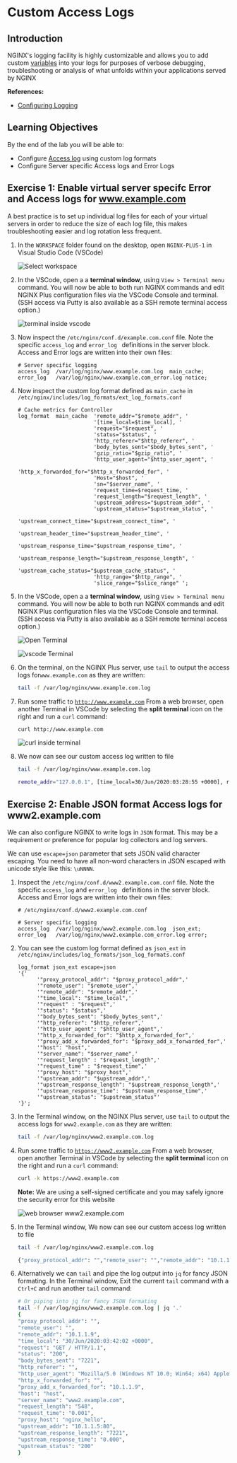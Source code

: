# Custom Access Logs

## Introduction

NGINX's logging facility is highly customizable and allows you to add custom [variables](http://nginx.org/en/docs/varindex.html)
into your logs for purposes of verbose debugging, troubleshooting or analysis of what unfolds within your applications served by NGINX

**References:** 

 * [Configuring Logging](https://docs.nginx.com/nginx/admin-guide/monitoring/logging)

## Learning Objectives 

By the end of the lab you will be able to: 

 * Configure [Access log](http://nginx.org/en/docs/http/ngx_http_log_module.html#access_log) using custom log formats
 * Configure Server specific Access logs and Error Logs

## Exercise 1: Enable virtual server specifc Error and Access logs for www.example.com

A best practice is to set up individual log files for each of your virtual servers in order to reduce the size of each 
log file, this makes troubleshooting easier and log rotation less frequent.


1. In the `WORKSPACE` folder found on the desktop, open `NGINX-PLUS-1` in Visual Studio Code (VSCode)

   ![Select workspace](media/2020-06-29_15-55.png)

2. In the VSCode, open a a **terminal window**, using `View > Terminal menu` command. You will now be able to both run 
   NGINX commands and edit NGINX Plus configuration files via the VSCode Console and terminal. (SSH access via Putty is 
   also available as a SSH remote terminal access option.)

   ![terminal inside vscode](media/2020-06-29_16-02_1.png)

3. Now inspect the `/etc/nginx/conf.d/example.com.conf` file. Note the specific `access_log` and `error_log ` definitions
   in the server block. Access and Error logs are written into their own files:

   ```nginx
   # Server specific logging
   access_log  /var/log/nginx/www.example.com.log  main_cache; 
   error_log   /var/log/nginx/www.example.com_error.log notice; 
   ```

4. Now inspect the custom log format defined as `main_cache` in `/etc/nginx/includes/log_formats/ext_log_formats.conf`

   ```nginx
   # Cache metrics for Controller
   log_format  main_cache  'remote_addr="$remote_addr", '
                           '[time_local=$time_local], '
                           'request="$request", '
                           'status="$status", '
                           'http_referer="$http_referer", '
                           'body_bytes_sent="$body_bytes_sent", '
                           'gzip_ratio="$gzip_ratio", '
                           'http_user_agent="$http_user_agent", '
                           'http_x_forwarded_for="$http_x_forwarded_for", '
                           'Host="$host", '
                           'sn="$server_name", '
                           'request_time=$request_time, '
                           'request_length="$request_length", '
                           'upstream_address="$upstream_addr", '
                           'upstream_status="$upstream_status", '
                           'upstream_connect_time="$upstream_connect_time", '
                           'upstream_header_time="$upstream_header_time", '
                           'upstream_response_time="$upstream_response_time", '
                           'upstream_response_length="$upstream_response_length", '
                           'upstream_cache_status="$upstream_cache_status", '
                           'http_range="$http_range", '
                           'slice_range="$slice_range" ';
   ```

5. In the VSCode, open a a **terminal window**, using `View > Terminal menu` command. You will now be able to both run 
   NGINX commands and edit NGINX Plus configuration files via the VSCode Console and terminal. (SSH access via Putty is 
   also available as a SSH remote terminal access option.)

   ![Open Terminal](media/2020-06-29_21-25.png)

   ![vscode Terminal](media/2020-06-29_21-26.png)

6. On the terminal, on the NGINX Plus server, use `tail` to output the access logs for`www.example.com` as they are written:

   ```bash
   tail -f /var/log/nginx/www.example.com.log
   ```

7. Run some traffic to [`http://www.example.com`](http://www.example.com) From a web browser, open another Terminal in 
   VSCode by selecting the **split terminal** icon on the right and run a `curl` command:

   ```bash 
   curl http://www.example.com
   ```

   ![curl inside terminal](media/2020-06-29_21-29.png)

8. We now can see our custom access log written to file

   ```bash
   tail -f /var/log/nginx/www.example.com.log

   remote_addr="127.0.0.1", [time_local=30/Jun/2020:03:28:55 +0000], request="GET / HTTP/1.1", status="200", http_referer="-", body_bytes_sent="7221", gzip_ratio="-", http_user_agent="curl/7.58.0", http_x_forwarded_for="-", Host="www.example.com", sn="www.example.com", request_time=0.001, request_length="79", upstream_address="10.1.1.5:80", upstream_status="200", upstream_connect_time="0.000", upstream_header_time="0.000", upstream_response_time="0.000", upstream_response_length="7221", upstream_cache_status="MISS", http_range="-", slice_range="-" 
   ```

## Exercise 2: Enable JSON format Access logs for www2.example.com

   We can also configure NGINX to write logs in `JSON` format. This may be a requirement or preference for popular log 
   collectors and log servers.

   We can use `escape=json` parameter that sets JSON valid character escaping. You need to have all non-word characters in 
   JSON escaped with unicode style like this: `\uNNNN`.


1. Inspect the `/etc/nginx/conf.d/www2.example.com.conf` file. Note the specific `access_log` and `error_log ` definitions
   in the server block. Access and Error logs are written into their own files:

   ```nginx
   # /etc/nginx/conf.d/www2.example.com.conf 

   # Server specific logging
   access_log  /var/log/nginx/www2.example.com.log  json_ext; 
   error_log   /var/log/nginx/www2.example.com_error.log error; 
   ```

2. You can see the custom log format defined as `json_ext` in `/etc/nginx/includes/log_formats/json_log_formats.conf`

   ```nginx
   log_format json_ext escape=json
   '{'
         '"proxy_protocol_addr": "$proxy_protocol_addr",'
         '"remote_user": "$remote_user",'
         '"remote_addr": "$remote_addr",'
         '"time_local": "$time_local",'
         '"request" : "$request",'
         '"status": "$status",'
         '"body_bytes_sent": "$body_bytes_sent",'
         '"http_referer": "$http_referer",'
         '"http_user_agent": "$http_user_agent",'
         '"http_x_forwarded_for": "$http_x_forwarded_for",'
         '"proxy_add_x_forwarded_for": "$proxy_add_x_forwarded_for",'
         '"host": "host",'
         '"server_name": "$server_name",'
         '"request_length" : "$request_length",'
         '"request_time" : "$request_time",'
         '"proxy_host": "$proxy_host",'
         '"upstream_addr": "$upstream_addr",'
         '"upstream_response_length": "$upstream_response_length",'
         '"upstream_response_time": "$upstream_response_time",'
         '"upstream_status": "$upstream_status"'
   '}';
   ```

3. In the Terminal window, on the NGINX Plus server, use `tail` to output the access logs for `www2.example.com` as they 
   are written:

   ```bash
   tail -f /var/log/nginx/www2.example.com.log
   ```

4. Run some traffic to [`https://www2.example.com`](http://www.example.com) From a web browser, open another Terminal in 
   VSCode by selecting the **split terminal** icon on the right and run a `curl` command:

   ```bash 
   curl -k https://www2.example.com
   ```

   **Note:** We are using a self-signed certificate and you may safely ignore the security error for this website

   ![web browser www2.example.com](media/2020-06-29_21-36.png)

5. In the Terminal window, We now can see our custom access log written to file

   ```bash
   tail -f /var/log/nginx/www2.example.com.log

   {"proxy_protocol_addr": "","remote_user": "","remote_addr": "10.1.1.9","time_local": "30/Jun/2020:03:38:20 +0000","request" : "GET / HTTP/1.1","status": "200","body_bytes_sent": "7221","http_referer": "","http_user_agent": "Mozilla/5.0 (Windows NT 10.0; Win64; x64) AppleWebKit/537.36 (KHTML, like Gecko) Chrome/83.0.4103.116 Safari/537.36","http_x_forwarded_for": "","proxy_add_x_forwarded_for": "10.1.1.9","host": "host","server_name": "www2.example.com","request_length" : "548","request_time" : "0.001","proxy_host": "nginx_hello","upstream_addr": "10.1.1.6:80","upstream_response_length": "7221","upstream_response_time": "0.000","upstream_status": "200"}
   ```

6. Alternatively we can `tail` and pipe the log output into `jq` for fancy JSON formating. In the Terminal window, Exit 
   the current `tail` command with a `Ctrl+C` and run another `tail` command:

   ```bash
   # Or piping into jq for fancy JSON formating 
   tail -f /var/log/nginx/www2.example.com.log | jq '.'
   {
   "proxy_protocol_addr": "",
   "remote_user": "",
   "remote_addr": "10.1.1.9",
   "time_local": "30/Jun/2020:03:42:02 +0000",
   "request": "GET / HTTP/1.1",
   "status": "200",
   "body_bytes_sent": "7221",
   "http_referer": "",
   "http_user_agent": "Mozilla/5.0 (Windows NT 10.0; Win64; x64) AppleWebKit/537.36 (KHTML, like Gecko) Chrome/83.0.4103.116 Safari/537.36",
   "http_x_forwarded_for": "",
   "proxy_add_x_forwarded_for": "10.1.1.9",
   "host": "host",
   "server_name": "www2.example.com",
   "request_length": "548",
   "request_time": "0.001",
   "proxy_host": "nginx_hello",
   "upstream_addr": "10.1.1.5:80",
   "upstream_response_length": "7221",
   "upstream_response_time": "0.000",
   "upstream_status": "200"
   }
   ```